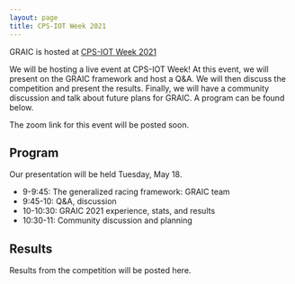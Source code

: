 ```yaml
---
layout: page
title: CPS-IOT Week 2021
---
```


GRAIC is hosted at [CPS-IOT Week 2021](https://cps-iot-week2021.isis.vanderbilt.edu/)

We will be hosting a live event at CPS-IOT Week! At this event, we will present on the GRAIC framework and host a Q&A. We will then discuss the competition and present the results. Finally, we will have a community discussion and talk about future plans for GRAIC. A program can be found below.

The zoom link for this event will be posted soon.

## Program
Our presentation will be held Tuesday, May 18.
- 9-9:45: The generalized racing framework: GRAIC team
- 9:45-10: Q&A, discussion
- 10-10:30: GRAIC 2021 experience, stats, and results
- 10:30-11: Community discussion and planning

## Results
Results from the competition will be posted here.
